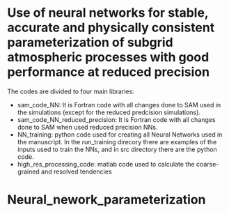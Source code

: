 # Use of neural networks for stable, accurate and physically consistent parameterization of subgrid atmospheric processes with good performance at reduced precision

The codes are divided to four main libraries:
- sam_code_NN: It is Fortran code with all changes done to SAM used in the simulations (except for the reduced predcision simulations). 
- sam_code_NN_reduced_precision: It is Fortran code with all changes done to SAM when used reduced precision NNs. 
- NN_training: python code used for creating all Neural Networks used in the manuscript. In the run_training direcory there are examples of the inputs used to train the NNs, and in src directory there are the python code. 
- high_res_processing_code: matlab code used to calculate the coarse-grained and resolved tendencies 
# Neural_nework_parameterization
